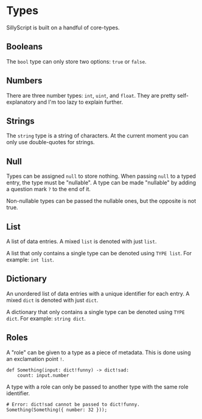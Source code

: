 # Types

SillyScript is built on a handful of core-types.

## Booleans

The `bool` type can only store two options: `true` or `false`.

## Numbers

There are three number types: `int`, `uint`, and `float`. They are pretty self-explanatory and I'm too lazy to explain further.

## Strings

The `string` type is a string of characters. At the current moment you can only use double-quotes for strings.

## Null

Types can be assigned `null` to store nothing. When passing `null` to a typed entry, the type must be "nullable". A type can be made "nullable" by adding a question mark `?` to the end of it.

Non-nullable types can be passed the nullable ones, but the opposite is not true.

## List

A list of data entries. A mixed `list` is denoted with just `list`.

A list that only contains a single type can be denoted using `TYPE list`. For example: `int list`.

## Dictionary

An unordered list of data entries with a unique identifier for each entry. A mixed `dict` is denoted with just `dict`.

A dictionary that only contains a single type can be denoted using `TYPE dict`. For example: `string dict`.

## Roles

A "role" can be given to a type as a piece of metadata. This is done using an exclamation point `!`.

```SillyScript
def Something(input: dict!funny) -> dict!sad:
	count: input.number
```

A type with a role can only be passed to another type with the same role identifier.

```SillyScript
# Error: dict!sad cannot be passed to dict!funny.
Something(Something({ number: 32 }));
```
